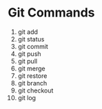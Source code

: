 # Git Commands
1. git add
2. git status
3. git commit
4. git push
5. git pull
6. git merge
7. git restore
8. git branch
9. git checkout
10. git log
